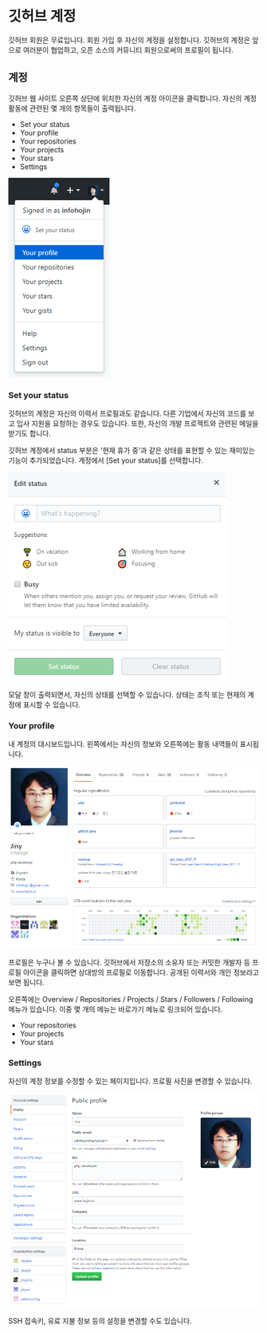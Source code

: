 # 깃허브 계정
깃허브 회원은 무료입니다. 회원 가입 후 자신의 계정을 설정합니다. 
깃허브의 계정은 앞으로 여러분이 협업하고, 오픈 소스의 커뮤니티 회원으로써의 프로필이 됩니다.
 
## 계정
깃허브 웹 사이트 오른쪽 상단에 위치한 자신의 계정 아이콘을 클릭합니다. 
자신의 계정 활동에 관련된 몇 개의 항목들이 출력됩니다.

* Set your status
* Your profile
* Your repositories
* Your projects
* Your stars
* Settings

![github](./img/account_01.png)

### Set your status
깃허브의 계정은 자신의 이력서 프로필과도 같습니다. 다른 기업에서 자신의 코드를 보고 입사 지원을 요청하는 경우도 있습니다. 
또한, 자신의 개발 프로젝트와 관련된 메일을 받기도 합니다. 

깃허브 계정에서 status 부분은 '현재 휴가 중'과 같은 상태를 표현할 수 있는 재미있는 기능이 추가되었습니다. 
계정에서 [Set your status]를 선택합니다.

![github](./img/account_02.png)

모달 창이 출력되면서, 자신의 상태를 선택할 수 있습니다. 상태는 조직 또는 현재의 계정에 표시할 수 있습니다.


### Your profile
내 계정의 대시보드입니다. 왼쪽에서는 자신의 정보와 오른쪽에는 활동 내역들이 표시됩니다.

![github](./img/account_03.png)
 
프로필은 누구나 볼 수 있습니다. 깃허브에서 저장소의 소유자 또는 커밋한 개발자 등 프로필 아이콘을 클릭하면 상대방의 프로필로 이동합니다. 
공개된 이력서와 개인 정보라고 보면 됩니다.

오른쪽에는 Overview / Repositories / Projects / Stars / Followers / Following 메뉴가 있습니다. 
이중 몇 개의 메뉴는 바로가기 메뉴로 링크되어 있습니다.

* Your repositories
* Your projects
* Your stars

### Settings
자신의 계정 정보를 수정할 수 있는 페이지입니다. 프로필 사진을 변경할 수 있습니다. 

![github](./img/account_04.png)
 
SSH 접속키, 유료 지불 정보 등의 설정을 변경할 수도 있습니다.